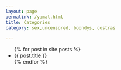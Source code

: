```yaml
---
layout: page
permalink: /yamal.html
title: Categories
category: sex,uncensored, boondys, costras

---
```


<ul>
  {% for post in site.posts %}
    <li>
      <a href="{{ post.url }}">{{ post.title }}</a>
    </li>
  {% endfor %}
</ul>
